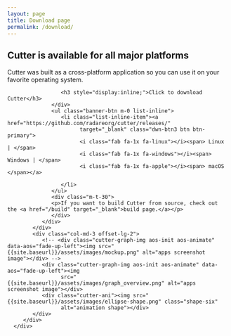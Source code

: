 ```yaml
---
layout: page
title: Download page
permalink: /download/
---
```


<section class="download-area bg-color1 p-b-130 p-t-100">
   <div class="container">
      <div class="download-wrapper">
         <div class="row">
            <div class="col-md-7">
               <div class="download-content">
                  <div class="section-title m-b-40">
                     <h2 class="big-font2">Cutter is available for all major platforms</h2>
                     <p>Cutter was built as a cross-platform application so you can use it on your favorite operating
                        system.</p>
                  </div>
                  <div class="m-b-30">

                     <h3 style="display:inline;">Click to download Cutter</h3>
                  </div>
                  <ul class="banner-btn m-0 list-inline">
                     <li class="list-inline-item"><a href="https://github.com/radareorg/cutter/releases/"
                           target="_blank" class="dwn-btn3 btn btn-primary">
                           <i class="fab fa-1x fa-linux"></i><span> Linux | </span>
                           <i class="fab fa-1x fa-windows"></i><span> Windows | </span>
                           <i class="fab fa-1x fa-apple"></i><span> macOS </span></a>

                     </li>
                  </ul>
                  <div class="m-t-30">
                  <p>If you want to build Cutter from source, check out the <a href="/build" target="_blank">build page.</a></p>
                  </div>
               </div>
            </div>
            <div class="col-md-3 offset-lg-2">
               <!-- <div class="cutter-graph-img aos-init aos-animate" data-aos="fade-up-left"><img src="{{site.baseurl}}/assets/images/mockup.png" alt="apps screenshot image"></div> -->
               <div class="cutter-graph-img aos-init aos-animate" data-aos="fade-up-left"><img
                     src="{{site.baseurl}}/assets/images/graph_overview.png" alt="apps screenshot image"></div>
               <div class="cutter-ani"><img src="{{site.baseurl}}/assets/images/ellipse-shape.png" class="shape-six"
                     alt="animation shape"></div>
            </div>
         </div>
      </div>
   </div>
</section>